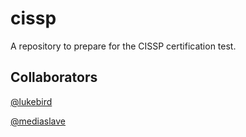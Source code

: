 # cissp

A repository to prepare for the CISSP certification test.

## Collaborators

[@lukebird](https://github.com/lukebird)

[@mediaslave](https://github.com/mediaslave)